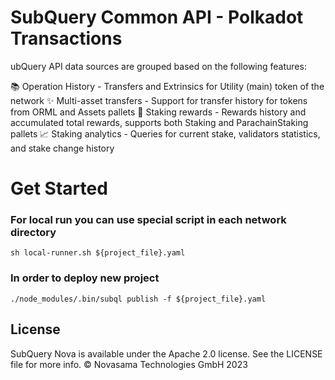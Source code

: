 # SubQuery Common API - Polkadot Transactions

ubQuery API data sources are grouped based on the following features:

📚 Operation History - Transfers and Extrinsics for Utility (main) token of the network
✨ Multi-asset transfers - Support for transfer history for tokens from ORML and Assets pallets
🥞 Staking rewards - Rewards history and accumulated total rewards, supports both Staking and ParachainStaking pallets
📈 Staking analytics - Queries for current stake, validators statistics, and stake change history

# Get Started

### For local run you can use special script in each network directory

```shell
sh local-runner.sh ${project_file}.yaml
```

### In order to deploy new project

```shell
./node_modules/.bin/subql publish -f ${project_file}.yaml
```

## License

SubQuery Nova is available under the Apache 2.0 license. See the LICENSE file for more info.
© Novasama Technologies GmbH 2023
